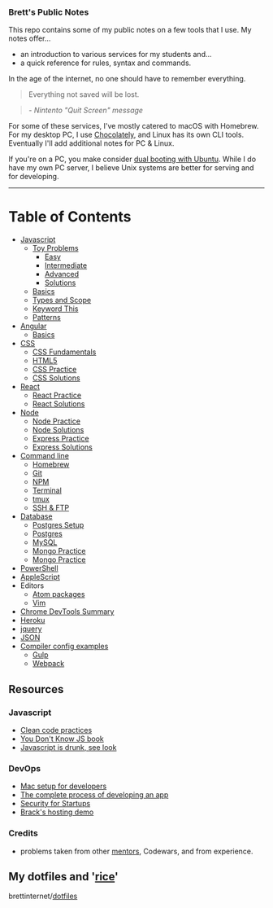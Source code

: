
### Brett's Public Notes

This repo contains some of my public notes on a few tools that I use. My notes offer...

- an introduction to various services for my students and...
- a quick reference for rules, syntax and commands.

In the age of the internet, no one should have to remember everything.

> Everything not saved will be lost.

> \- _Nintento "Quit Screen" message_

For some of these services, I've mostly catered to macOS with Homebrew. For my desktop PC, I use [Chocolately](https://chocolatey.org/), and Linux has its own CLI tools. Eventually I'll add additional notes for PC & Linux.

If you're on a PC, you make consider [dual booting with Ubuntu](./other/dualboot-pc-linux.md). While I do have my own PC server, I believe Unix systems are better for serving and for developing.

---

# Table of Contents

* [Javascript](./javascript)
  - [Toy Problems](./javascript/toy-problems)
    - [Easy](./javascript/toy-problems/basic)
    - [Intermediate](./javascript/toy-problems/intermediate)
    - [Advanced](./javascript/toy-problems/advanced)
    - [Solutions](./javascript/toy-problems/solutions)
  - [Basics](./javascript/basics.md)
  - [Types and Scope](./javascript/types-scope.md)
  - [Keyword This](./javascript/keyword-this.md)
  - [Patterns](./javascript/js-patterns.md)
* [Angular](./angular)
  - [Basics](./angular/basics.md)
* [CSS](./CSS)
  - [CSS Fundamentals](./css/css.md)
  - [HTML5](./css/html5.md)
  - [CSS Practice](./css/css-practice)
  - [CSS Solutions](./css/css-practice-solutions)
* [React](./react)
  - [React Practice](./react/react-practice)
  - [React Solutions](./react/react-practice-solutions)
* [Node](./react)
  - [Node Practice](./node/node-practice)
  - [Node Solutions](./node/node-practice-solutions)
  - [Express Practice](./node/express-practice)
  - [Express Solutions](./node/express-practice-solutions)
* [Command line](./cli)
  - [Homebrew](./cli/homebrew.md)
  - [Git](./cli/git.md)
  - [NPM](./cli/npm.md)
  - [Terminal](./cli/terminal.md)
  - [tmux](./cli/tmux.md)
  - [SSH & FTP](./cli/ssh+ftp.md)
* [Database](./database)
  - [Postgres Setup](./database/postgres-setup.md)
  - [Postgres](./database/postgres.md)
  - [MySQL](./database/mysql.md)
  - [Mongo Practice](./database/mongo-practice)
  - [Mongo Practice](./database/mongo-practice-solutions)
* [PowerShell](./powershell)
* [AppleScript](./applescript)
* Editors
  - [Atom packages](./other/atom.md)
  - [Vim](./other/vim.md)
* [Chrome DevTools Summary](./other/ChromeDevTools.md)
* [Heroku](./other/heroku.md)
* [jquery](./other/jquery.md)
* [JSON](./other/JSON.md)
* [Compiler config examples](./compiling)
  - [Gulp](./compiling/gulpfile.js)
  - [Webpack](./compiling/webpack.md)


## Resources
### Javascript
- [Clean code practices](https://github.com/ryanmcdermott/clean-code-javascript)
- [You Don't Know JS book](https://github.com/getify/You-Dont-Know-JS)
- [Javascript is drunk, see look](https://gist.github.com/brettinternet/acb72b414d5434fd97d0c3de89fac501)

### DevOps
- [Mac setup for developers](https://github.com/sb2nov/mac-setup)
- [The complete process of developing an app](https://12factor.net/)
- [Security for Startups](https://github.com/forter/security-101-for-saas-startups)
- [Brack's hosting demo](https://github.com/Kedirech/Hosting-demo-postgres)

### Credits
- problems taken from other [mentors](https://github.com/zacanger/pineapple-curry), Codewars, and from experience.


## My dotfiles and '[rice](http://www.urbandictionary.com/define.php?term=rice)'
brettinternet/[dotfiles](https://github.com/brettinternet/dotfiles)
